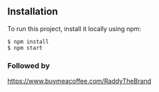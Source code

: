 ## Installation

To run this project, install it locally using npm:

```
$ npm install
$ npm start
```

### Followed by

https://www.buymeacoffee.com/RaddyTheBrand

